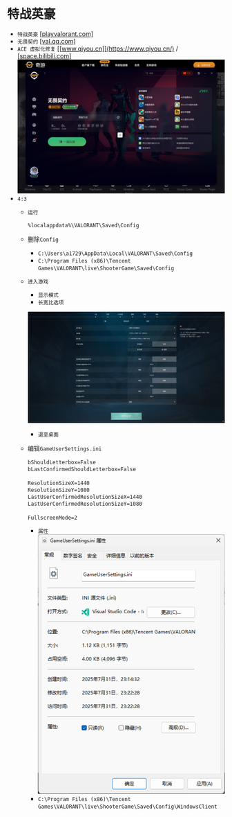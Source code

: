# 特战英豪
* `特战英豪` [[playvalorant.com]](https://playvalorant.com/zh-tw/download/)
* `无畏契约` [[val.qq.com]](https://val.qq.com/main.html)
* `ACE 虚拟化修复` [[www.qiyou.cn]](https://www.qiyou.cn/) / [[space.bilibili.com]](https://space.bilibili.com/355032902)  
![alt text](image-1.png)
* `4:3`
    * `运行`
        ```
        %localappdata%\VALORANT\Saved\Config
        ```
    * 删除`Config`  
        * `C:\Users\a1729\AppData\Local\VALORANT\Saved\Config`
        * `C:\Program Files (x86)\Tencent Games\VALORANT\live\ShooterGame\Saved\Config`
    * `进入游戏`
        * `显示模式`
        * `长宽比选项`

        ![alt text](image-2.png)
        * `退至桌面`
    * 编辑`GameUserSettings.ini`
        ```
        bShouldLetterbox=False
        bLastConfirmedShouldLetterbox=False

        ResolutionSizeX=1440
        ResolutionSizeY=1080
        LastUserConfirmedResolutionSizeX=1440
        LastUserConfirmedResolutionSizeY=1080

        FullscreenMode=2
        ```
        * `属性`  
        ![alt text](image.png)
        * `C:\Program Files (x86)\Tencent Games\VALORANT\live\ShooterGame\Saved\Config\WindowsClient`